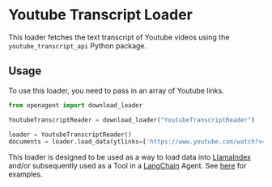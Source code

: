 # Youtube Transcript Loader

This loader fetches the text transcript of Youtube videos using the `youtube_transcript_api` Python package.

## Usage

To use this loader, you need to pass in an array of Youtube links.

```python
from openagent import download_loader

YoutubeTranscriptReader = download_loader("YoutubeTranscriptReader")

loader = YoutubeTranscriptReader()
documents = loader.load_data(ytlinks=['https://www.youtube.com/watch?v=i3OYlaoj-BM'])
```

This loader is designed to be used as a way to load data into [LlamaIndex](https://github.com/jerryjliu/gpt_index/tree/main/gpt_index) and/or subsequently used as a Tool in a [LangChain](https://github.com/hwchase17/langchain) Agent. See [here](https://github.com/emptycrown/llama-hub/tree/main) for examples.
